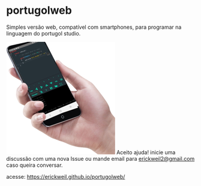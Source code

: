 # portugolweb
Simples versão web, compatível com smartphones, para programar na linguagem do portugol studio.

![Site no celular](celular.jpeg)
Aceito ajuda! 
  inicie uma discussão com uma nova Issue ou mande email para erickweil2@gmail.com caso queira conversar.

acesse: <a>https://erickweil.github.io/portugolweb/</a>

